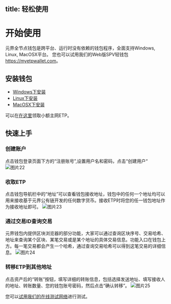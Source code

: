 title: 轻松使用
---

# 开始使用
元界全节点钱包是跨平台、运行时没有依赖的钱包程序，全面支持Windows, Linux, MacOSX平台。
您也可以试用我们的Web版SPV轻钱包<https://myetpwallet.com>。

## 安装钱包
* [Windows下安装](setup-windows.html)
* [Linux下安装](setup-linux.html)
* [MacOSX下安装](setup-macosx.html)

可以在[在这里](http://mymvs.info/free)领取小额主网ETP。

## 快速上手

### 创建账户
点击钱包登录页面下方的“注册账号”,设置用户名和密码，点击“创建用户“
![图片22](http://ozr028g59.bkt.clouddn.com/17-11-21/49970820.jpg)

### 收取ETP
点击钱包导航栏中的“地址”可以查看钱包接收地址，钱包中的任何一个地址均可以用来接收基于元界公有链开发的任何数字货币。接收ETP时将您的任一钱包地址作为接收地址即可。
![图片23](http://ozr028g59.bkt.clouddn.com/17-11-21/42532109.jpg)

### 通过交易ID查询交易
元界钱包内提供区块浏览器的部分功能，大家可以通过查询区块序号、交易哈希、地址来查询某个区块、某笔交易或是某个地址的具体交易信息。功能入口在钱包上方。每一笔交易都会产生一个哈希，通过查询交易哈希可以得到这笔交易的详细信息。
![图片24](http://ozr028g59.bkt.clouddn.com/17-11-21/15898154.jpg)

### 转移ETP到其他地址
点击资产后的“转账”按钮，填写详细的转账信息，包括选择发送地址、填写接收人的地址、转账数量、您的钱包账号密码，然后点击“确认转移”。
![图片25](http://ozr028g59.bkt.clouddn.com/17-11-21/72686727.jpg)


您可以[试用我们的在线测试网络](http://test4.metaverse.live:8820/)进行测试。

